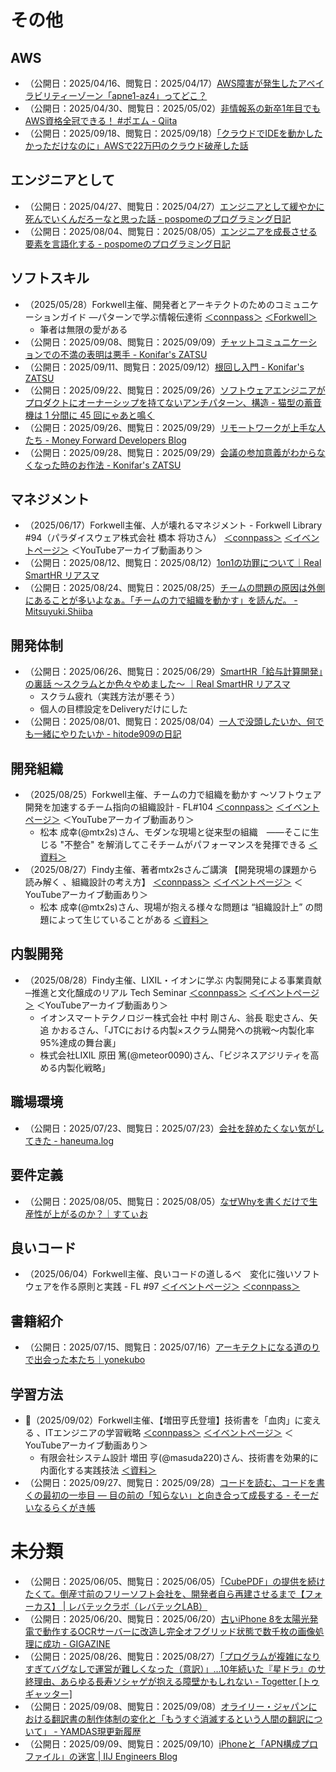 # その他

## AWS
- （公開日：2025/04/16、閲覧日：2025/04/17）[AWS障害が発生したアベイラビリティーゾーン「apne1\-az4」ってどこ？](https://zenn.dev/ncdc/articles/867f5d20bb61f9)
- （公開日：2025/04/30、閲覧日：2025/05/02）[非情報系の新卒1年目でもAWS資格全冠できる！ \#ポエム \- Qiita](https://qiita.com/eureka_/items/a1f29278c687a9183a07)
- （公開日：2025/09/18、閲覧日：2025/09/18）[「クラウドでIDEを動かしたかっただけなのに」AWSで22万円のクラウド破産した話](https://zenn.dev/eightbeat/articles/ca6ce3d06c0265)

## エンジニアとして
- （公開日：2025/04/27、閲覧日：2025/04/27）[エンジニアとして緩やかに死んでいくんだろーなと思った話 \- pospomeのプログラミング日記](https://www.pospome.work/entry/2025/04/27/144734)
- （公開日：2025/08/04、閲覧日：2025/08/05）[エンジニアを成長させる要素を言語化する \- pospomeのプログラミング日記](https://www.pospome.work/entry/2025/08/04/130959#google_vignette)

## ソフトスキル
- （2025/05/28）Forkwell主催、開発者とアーキテクトのためのコミュニケーションガイド ―パターンで学ぶ情報伝達術 [＜connpass＞](https://forkwell.connpass.com/event/354938/) [＜Forkwell＞](https://jobs.forkwell.com/events/50cbjcwyazb)
    - 筆者は無限の愛がある
- （公開日：2025/09/08、閲覧日：2025/09/09）[チャットコミュニケーションでの不満の表明は悪手 \- Konifar's ZATSU](https://konifar-zatsu.hatenadiary.jp/entry/2025/09/08/200939)
- （公開日：2025/09/11、閲覧日：2025/09/12）[根回し入門 \- Konifar's ZATSU](https://konifar-zatsu.hatenadiary.jp/entry/2025/09/11/203610)
- （公開日：2025/09/22、閲覧日：2025/09/26）[ソフトウェアエンジニアがプロダクトにオーナーシップを持てないアンチパターン、構造 \- 猫型の蓄音機は 1 分間に 45 回にゃあと鳴く](https://nekogata.hatenablog.com/entry/2025/09/22/094637)
- （公開日：2025/09/26、閲覧日：2025/09/29）[リモートワークが上手な人たち \- Money Forward Developers Blog](https://moneyforward-dev.jp/entry/2025/09/26/110000)
- （公開日：2025/09/28、閲覧日：2025/09/29）[会議の参加意義がわからなくなった時のお作法 \- Konifar's ZATSU](https://konifar-zatsu.hatenadiary.jp/entry/2025/09/28/104415)

## マネジメント
- （2025/06/17）Forkwell主催、人が壊れるマネジメント - Forkwell Library #94（パラダイスウェア株式会社 橋本 将功さん） [＜connpass＞](https://forkwell.connpass.com/event/356977/) [＜イベントページ＞](https://jobs.forkwell.com/events/ahyyaeaza) ＜YouTubeアーカイブ動画あり＞
- （公開日：2025/08/12、閲覧日：2025/08/12）[1on1の功罪について｜Real SmartHR リアスマ](https://real.smarthr.co.jp/articles/times_serizawa_0002)
- （公開日：2025/08/24、閲覧日：2025/08/25）[チームの問題の原因は外側にあることが多いよなぁ。「チームの力で組織を動かす」を読んだ。 \- Mitsuyuki\.Shiiba](https://bufferings.hatenablog.com/entry/2025/08/24/170220)

## 開発体制
- （公開日：2025/06/26、閲覧日：2025/06/29）[SmartHR「給与計算開発」の裏話 〜スクラムとか色々やめました〜 ｜Real SmartHR リアスマ](https://real.smarthr.co.jp/articles/voices_0002)
    - スクラム疲れ（実践方法が悪そう）
    - 個人の目標設定をDeliveryだけにした
- （公開日：2025/08/01、閲覧日：2025/08/04）[一人で没頭したいか、何でも一緒にやりたいか \- hitode909の日記](https://blog.sushi.money/entry/2025/08/01/235900)

## 開発組織
- （2025/08/25）Forkwell主催、チームの力で組織を動かす 〜ソフトウェア開発を加速するチーム指向の組織設計 - FL#104 [＜connpass＞](https://forkwell.connpass.com/event/363891/) [＜イベントページ＞](https://jobs.forkwell.com/events/uwhw8s2h2t2) ＜YouTubeアーカイブ動画あり＞
    - 松本 成幸(@mtx2s)さん、モダンな現場と従来型の組織 ——そこに生じる "不整合" を解消してこそチームがパフォーマンスを発揮できる [＜資料＞](https://speakerdeck.com/mtx2s/team-oriented-organization-design-20250825)
- （2025/08/27）Findy主催、著者mtx2sさんご講演 【開発現場の課題から読み解く 、組織設計の考え方】 [＜connpass＞](https://findy.connpass.com/event/364235/) [＜イベントページ＞](https://findy-code.io/events/0ZxAdW2VVFWEB) ＜YouTubeアーカイブ動画あり＞
    - 松本 成幸(@mtx2s)さん、現場が抱える様々な問題は “組織設計上” の問題によって生じていることがある [＜資料＞](https://speakerdeck.com/mtx2s/team-oriented-organization-design-20250827)

## 内製開発
- （2025/08/28）Findy主催、LIXIL・イオンに学ぶ 内製開発による事業貢献 ─推進と文化醸成のリアル Tech Seminar [＜connpass＞](https://findy.connpass.com/event/362971/) [＜イベントページ＞](https://findy-code.io/events/90c3z4N2lfOn7) ＜YouTubeアーカイブ動画あり＞
    - イオンスマートテクノロジー株式会社 中村 剛さん、翁長 聡史さん、矢追 かおるさん、「JTCにおける内製×スクラム開発への挑戦〜内製化率95%達成の舞台裏」
    - 株式会社LIXIL 原田 篤(@meteor0090)さん、「ビジネスアジリティを高める内製化戦略」

## 職場環境
- （公開日：2025/07/23、閲覧日：2025/07/23）[会社を辞めたくない気がしてきた \- haneuma\.log](https://haneuma0628.hatenablog.jp/entry/2025/07/23/022217)

## 要件定義
- （公開日：2025/08/05、閲覧日：2025/08/05）[なぜWhyを書くだけで生産性が上がるのか？｜すてぃお](https://note.com/suthio/n/nfe677919f3c9)

## 良いコード
- （2025/06/04）Forkwell主催、良いコードの道しるべ　変化に強いソフトウェアを作る原則と実践 - FL #97 [＜イベントページ＞](https://jobs.forkwell.com/events/pa3oihbjg6nj) [＜connpass＞](https://forkwell.connpass.com/event/354821/)

## 書籍紹介
- （公開日：2025/07/15、閲覧日：2025/07/16）[アーキテクトになる道のりで出会った本たち｜yonekubo](https://note.com/yonekubo/n/n1169f66d4399)

## 学習方法
- 🌟（2025/09/02）Forkwell主催、【増田亨氏登壇】技術書を「血肉」に変える 、ITエンジニアの学習戦略 [＜connpass＞](https://forkwell.connpass.com/event/363903/) [＜イベントページ＞](https://jobs.forkwell.com/events/ebm5r8k_b05) ＜YouTubeアーカイブ動画あり＞
    - 有限会社システム設計 増田 亨(@masuda220)さん、技術書を効果的に内面化する実践技法 [＜資料＞](https://speakerdeck.com/masuda220/ji-shu-shu-woxiao-guo-de-ninei-mian-hua-surushi-jian-ji-fa)
- （公開日：2025/09/27、閲覧日：2025/09/28）[コードを読む、コードを書くの最初の一歩目 ― 目の前の「知らない」と向き合って成長する \- そーだいなるらくがき帳](https://soudai.hatenablog.com/entry/2025/09/27/165806)

# 未分類
- （公開日：2025/06/05、閲覧日：2025/06/05）[「CubePDF」の提供を続けたくて。倒産寸前のフリーソフト会社を、開発者自ら再建させるまで【フォーカス】 \| レバテックラボ（レバテックLAB）](https://levtech.jp/media/article/focus/detail_680/)
- （公開日：2025/06/20、閲覧日：2025/06/20）[古いiPhone 8を太陽光発電で動作するOCRサーバーに改造し完全オフグリッド状態で数千枚の画像処理に成功 \- GIGAZINE](https://gigazine.net/news/20250620-iphone-8-refuses-solar-powered-vision-ocr-server/)
- （公開日：2025/08/26、閲覧日：2025/08/27）[「プログラムが複雑になりすぎてバグなしで運営が難しくなった（意訳）」…10年続いた『星ドラ』のサ終理由、あらゆる長寿ソシャゲが抱える障壁かもしれない \- Togetter \[トゥギャッター\]](https://togetter.com/li/2594262)
- （公開日：2025/09/08、閲覧日：2025/09/08）[オライリー・ジャパンにおける翻訳書の制作体制の変化と「もうすぐ消滅するという人間の翻訳について」 \- YAMDAS現更新履歴](https://yamdas.hatenablog.com/entry/20250908/oreilly_japan_translation)
- （公開日：2025/09/09、閲覧日：2025/09/10）[iPhoneと「APN構成プロファイル」の迷宮 \| IIJ Engineers Blog](https://eng-blog.iij.ad.jp/archives/32616)
